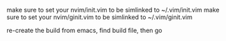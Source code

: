 
make sure to set your nvim/init.vim to be simlinked to ~/.vim/init.vim
make sure to set your nvim/ginit.vim to be simlinked to ~/.vim/ginit.vim

re-create the build from emacs, find build file, then go
